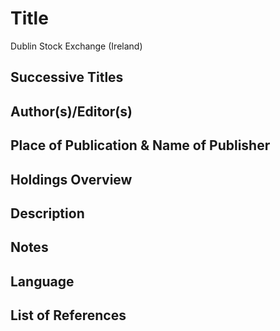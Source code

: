 # Title

Dublin Stock Exchange (Ireland)

## Successive Titles

## Author(s)/Editor(s)

## Place of Publication & Name of Publisher

## Holdings Overview

## Description

## Notes

## Language

## List of References
